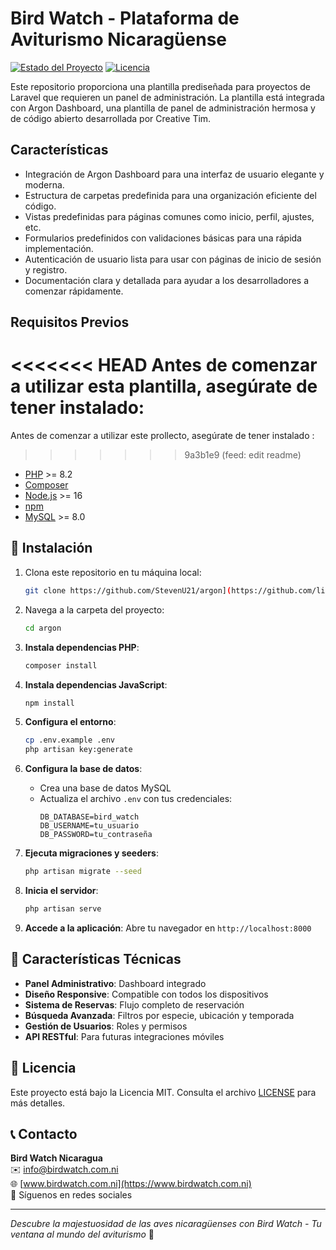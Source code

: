 # Bird Watch - Plataforma de Aviturismo Nicaragüense

[![Estado del Proyecto](https://img.shields.io/badge/estado-en_desarrollo-yellow.svg)](https://github.com/tuusuario/bird-watch)
[![Licencia](https://img.shields.io/badge/licencia-MIT-blue.svg)](https://opensource.org/licenses/MIT)

Este repositorio proporciona una plantilla prediseñada para proyectos de Laravel que requieren un panel de administración. La plantilla está integrada con Argon Dashboard, una plantilla de panel de administración hermosa y de código abierto desarrollada por Creative Tim.

## Características

- Integración de Argon Dashboard para una interfaz de usuario elegante y moderna.
- Estructura de carpetas predefinida para una organización eficiente del código.
- Vistas predefinidas para páginas comunes como inicio, perfil, ajustes, etc.
- Formularios predefinidos con validaciones básicas para una rápida implementación.
- Autenticación de usuario lista para usar con páginas de inicio de sesión y registro.
- Documentación clara y detallada para ayudar a los desarrolladores a comenzar rápidamente.

## Requisitos Previos

<<<<<<< HEAD
Antes de comenzar a utilizar esta plantilla, asegúrate de tener instalado:
=======
Antes de comenzar a utilizar este prollecto, asegúrate de tener instalado :
>>>>>>> 9a3b1e9 (feed: edit readme)

- [PHP](https://www.php.net/) >= 8.2
- [Composer](https://getcomposer.org/)
- [Node.js](https://nodejs.org/) >= 16
- [npm](https://www.npmjs.com/)
- [MySQL](https://www.mysql.com/) >= 8.0

## 🚀 Instalación

1. Clona este repositorio en tu máquina local:

    ```bash
    git clone https://github.com/StevenU21/argon](https://github.com/limberrodriguezCT/Argon.git
    ```

2. Navega a la carpeta del proyecto:

    ```bash
    cd argon
    ```

3. **Instala dependencias PHP**:
   ```bash
   composer install
   ```

4. **Instala dependencias JavaScript**:
   ```bash
   npm install 
   ```

5. **Configura el entorno**:
   ```bash
   cp .env.example .env
   php artisan key:generate
   ```

6. **Configura la base de datos**:
   - Crea una base de datos MySQL
   - Actualiza el archivo `.env` con tus credenciales:
     ```env
     DB_DATABASE=bird_watch
     DB_USERNAME=tu_usuario
     DB_PASSWORD=tu_contraseña
     ```

7. **Ejecuta migraciones y seeders**:
   ```bash
   php artisan migrate --seed
   ```

8. **Inicia el servidor**:
   ```bash
   php artisan serve
   ```

9. **Accede a la aplicación**:
   Abre tu navegador en `http://localhost:8000`


## 🌟 Características Técnicas

- **Panel Administrativo**: Dashboard integrado
- **Diseño Responsive**: Compatible con todos los dispositivos
- **Sistema de Reservas**: Flujo completo de reservación
- **Búsqueda Avanzada**: Filtros por especie, ubicación y temporada
- **Gestión de Usuarios**: Roles y permisos
- **API RESTful**: Para futuras integraciones móviles


## 📄 Licencia

Este proyecto está bajo la Licencia MIT. Consulta el archivo [LICENSE](LICENSE) para más detalles.

## 📞 Contacto

**Bird Watch Nicaragua**  
✉️ info@birdwatch.com.ni  
🌐 [www.birdwatch.com.ni](https://www.birdwatch.com.ni)  
📱 Síguenos en redes sociales

---

*Descubre la majestuosidad de las aves nicaragüenses con Bird Watch - Tu ventana al mundo del aviturismo* 🦜

